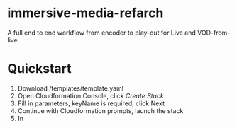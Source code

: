 # immersive-media-refarch
A full end to end workflow from encoder to play-out for Live and VOD-from-live.

# Quickstart

1. Download /templates/template.yaml 
2. Open Cloudformation Console, click _Create Stack_
3. Fill in parameters, keyName is required, click Next
4. Continue with Cloudformation prompts, launch the stack
5. In 

